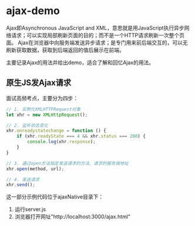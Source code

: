 # ajax-demo

Ajax即Asynchronous JavaScript and XML，意思就是用JavaScript执行异步网络请求；可以实现局部刷新页面的目的；而不是一个HTTP请求刷新一次整个页面。
Ajax在浏览器中向服务端发送异步请求；是专门用来前后端交互的，可以无刷新获取数据，获取到后端返回的值后展示在前端。

主要记录Ajax的用法并给出demo，适合了解和回忆Ajax的用法。

## 原生JS发Ajax请求
面试高频考点，主要分为四步：
```js
// 1. 实例化XMLHTTPRequest对象
let xhr = new XMLHttpRequest();

// 2. 监听状态变化
xhr.onreadystatechange = function () {
    if (xhr.readyState === 4 && xhr.status === 200) {
        console.log(xhr.response);
    }
}

// 3. 通过open方法指定发送请求的方法、请求的服务端地址
xhr.open(method, url);

// 4. 发送请求
xhr.send();
```
这一部分示例代码位于ajaxNative目录下：
1. 运行server.js
2. 浏览器打开网址"http://localhost:3000/ajax.html"